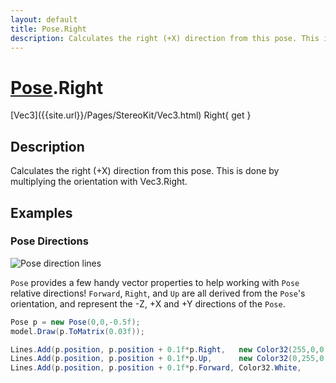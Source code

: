 ```yaml
---
layout: default
title: Pose.Right
description: Calculates the right (+X) direction from this pose. This is done by multiplying the orientation with Vec3.Right.
---
```

# [Pose]({{site.url}}/Pages/StereoKit/Pose.html).Right

<div class='signature' markdown='1'>
[Vec3]({{site.url}}/Pages/StereoKit/Vec3.html) Right{ get }
</div>

## Description
Calculates the right (+X) direction from this pose. This
is done by multiplying the orientation with Vec3.Right.


## Examples

### Pose Directions

![Pose direction lines]({{site.screen_url}}/Docs/PoseDirections.jpg)

`Pose` provides a few handy vector properties to help working with
`Pose` relative directions! `Forward`, `Right`, and `Up` are all
derived from the `Pose`'s orientation, and represent the -Z, +X and
+Y directions of the `Pose`.

```csharp
Pose p = new Pose(0,0,-0.5f);
model.Draw(p.ToMatrix(0.03f));

Lines.Add(p.position, p.position + 0.1f*p.Right,   new Color32(255,0,0,255), 0.005f);
Lines.Add(p.position, p.position + 0.1f*p.Up,      new Color32(0,255,0,255), 0.005f);
Lines.Add(p.position, p.position + 0.1f*p.Forward, Color32.White,            0.005f);
```


